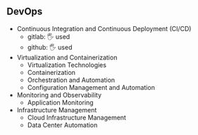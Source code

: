 ## DevOps

- Continuous Integration and Continuous Deployment (CI/CD)
  - gitlab: 🖐️ used
  - github: 🖐️ used
- Virtualization and Containerization
  - Virtualization Technologies
  - Containerization
  - Orchestration and Automation
  - Configuration Management and Automation
- Monitoring and Observability
  - Application Monitoring
- Infrastructure Management
  - Cloud Infrastructure Management
  - Data Center Automation
